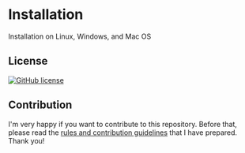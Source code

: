 # Installation

Installation on Linux, Windows, and Mac OS

## License

<a href="https://github.com/prayogaekaardiansyah/installation/blob/master/LICENSE"><img alt="GitHub license" src="https://img.shields.io/github/license/prayogaekaardiansyah/installation?style=flat&logo=appveyor"></a>

## Contribution

I'm very happy if you want to contribute to this repository. Before that, please read the [rules and contribution guidelines](https://github.com/prayogaekaardiansyah/installation/blob/master/CONTRIBUTING.md) that I have prepared. Thank you!

